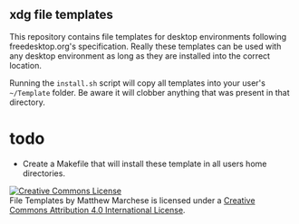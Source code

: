 xdg file templates
-----

This repository contains file templates for desktop environments following freedesktop.org's specification. Really these templates can be used with any desktop environment as long as they are installed into the correct location.

Running the `install.sh` script will copy all templates into your user's `~/Template` folder. Be aware it will clobber anything that was present in that directory.

# todo

* Create a Makefile that will install these template in all users home directories.

<a rel="license" href="http://creativecommons.org/licenses/by/4.0/"><img alt="Creative Commons License" style="border-width:0" src="https://i.creativecommons.org/l/by/4.0/80x15.png" /></a><br /><span xmlns:dct="http://purl.org/dc/terms/" property="dct:title">File Templates</span> by <span xmlns:cc="http://creativecommons.org/ns#" property="cc:attributionName">Matthew Marchese</span> is licensed under a <a rel="license" href="http://creativecommons.org/licenses/by/4.0/">Creative Commons Attribution 4.0 International License</a>.
